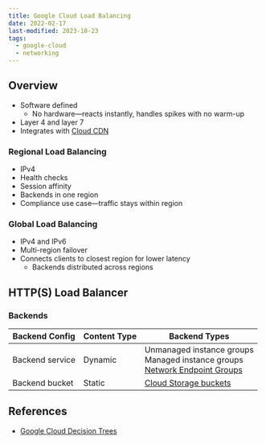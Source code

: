 ```yaml
---
title: Google Cloud Load Balancing
date: 2022-02-17
last-modified: 2023-10-23
tags:
  - google-cloud
  - networking
---
```


## Overview

- Software defined
	- No hardware—reacts instantly, handles spikes with no warm-up
- Layer 4 and layer 7
- Integrates with [Cloud CDN](notes/Cloud%20CDN.md)

### Regional Load Balancing

- IPv4
- Health checks
- Session affinity
- Backends in one region
- Compliance use case—traffic stays within region

### Global Load Balancing

- IPv4 and IPv6
- Multi-region failover
- Connects clients to closest region for lower latency
	- Backends distributed across regions

## HTTP(S) Load Balancer

### Backends

| Backend Config  | Content Type | Backend Types                                                                                                                 |
| --------------- | ------------ | ----------------------------------------------------------------------------------------------------------------------------- |
| Backend service | Dynamic      | Unmanaged instance groups<br>Managed instance groups<br>[Network Endpoint Groups](notes/Network%20Endpoint%20Groups.md) |
| Backend bucket  | Static       | [Cloud Storage buckets](notes/Cloud%20Storage.md)                                                                       |

## References

- [Google Cloud Decision Trees](notes/moc/Google%20Cloud%20Decision%20Trees.md)
